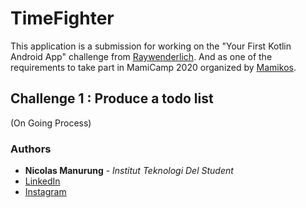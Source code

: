 # TimeFighter

This application is a submission for working on the "Your First Kotlin Android App" challenge from [Raywenderlich](https://www.raywenderlich.com/4936497-your-first-kotlin-android-app).
And as one of the requirements to take part in MamiCamp 2020 organized by [Mamikos](https://mamikos.com/).

## Challenge 1 : Produce a todo list
(On Going Process)


### Authors

* **Nicolas Manurung** - *Institut Teknologi Del Student* 
* [LinkedIn](https://www.linkedin.com/in/nicolas-manurung-263204190/)
* [Instagram](https://www.instagram.com/nicolasmanurung/)
